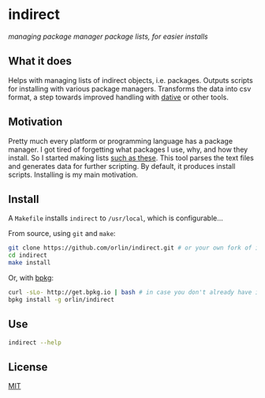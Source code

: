 # indirect

*managing package manager package lists, for easier installs*

## What it does

Helps with managing lists of indirect objects, i.e. packages.
Outputs scripts for installing with various package managers.
Transforms the data into csv format, a step towards improved handling with [dative](https://github.com/orlin/dative) or other tools.

## Motivation

Pretty much every platform or programming language has a package manager.
I got tired of forgetting what packages I use, why, and how they install.
So I started making lists [such as these](https://github.com/orlin/dots/tree/master/install/packages).
This tool parses the text files and generates data for further scripting.
By default, it produces install scripts. Installing is my main motivation.

## Install

A `Makefile` installs `indirect` to `/usr/local`, which is configurable...

From source, using `git` and `make`:

```sh
git clone https://github.com/orlin/indirect.git # or your own fork of it
cd indirect
make install
```

Or, with [bpkg](http://www.bpkg.io):

```sh
curl -sLo- http://get.bpkg.io | bash # in case you don't already have it
bpkg install -g orlin/indirect
```

## Use

```sh
indirect --help
```

## License

[MIT](http://orlin.mit-license.org)
